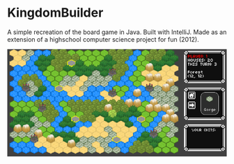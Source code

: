 # KingdomBuilder
A simple recreation of the board game in Java. Built with IntelliJ.
Made as an extension of a highschool computer science project for fun (2012).

![Example](https://github.com/patrickjm/KingdomBuilder/blob/master/builder.gif?raw=true)

